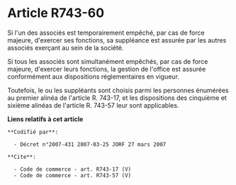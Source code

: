 # Article R743-60

Si l'un des associés est temporairement empêché, par cas de force majeure, d'exercer ses fonctions, sa suppléance est assurée
par les autres associés exerçant au sein de la société. 

Si tous les associés sont simultanément empêchés, par cas de force majeure, d'exercer leurs fonctions, la gestion de l'office
est assurée conformément aux dispositions réglementaires en vigueur. 

Toutefois, le ou les suppléants sont choisis parmi les personnes énumérées au premier alinéa de l'article R. 743-17, et les
dispositions des cinquième et sixième alinéas de l'article R. 743-57 leur sont applicables.

**Liens relatifs à cet article**

	**Codifié par**:

	  - Décret n°2007-431 2007-03-25 JORF 27 mars 2007

	**Cite**:

	  - Code de commerce - art. R743-17 (V)
	  - Code de commerce - art. R743-57 (V)
